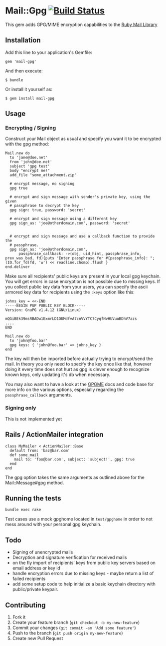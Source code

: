# Mail::Gpg [![Build Status](https://travis-ci.org/jkraemer/mail-gpg.png?branch=master)](https://travis-ci.org/jkraemer/mail-gpg)

This gem adds GPG/MIME encryption capabilities to the [Ruby Mail
Library](https://github.com/mikel/mail)

## Installation

Add this line to your application's Gemfile:

    gem 'mail-gpg'

And then execute:

    $ bundle

Or install it yourself as:

    $ gem install mail-gpg


## Usage

### Encrypting / Signing
Construct your Mail object as usual and specify you want it to be encrypted
with the gpg method:

    Mail.new do
      to 'jane@doe.net'
      from 'john@doe.net'
      subject 'gpg test'
      body "encrypt me!"
      add_file "some_attachment.zip"

      # encrypt message, no signing
      gpg true

      # encrypt and sign message with sender's private key, using the given
      # passphrase to decrypt the key
      gpg sign: true, password: 'secret'

      # encrypt and sign message using a different key
      gpg sign_as: 'joe@otherdomain.com', password: 'secret'


      # encrypt and sign message and use a callback function to provide the
      # passphrase.
      gpg sign_as: 'joe@otherdomain.com',
          passphrase_callback: ->(obj, uid_hint, passphrase_info, prev_was_bad, fd){puts "Enter passphrase for #{passphrase_info}: "; (IO.for_fd(fd, 'w') << readline.chomp).flush }
    end.deliver


Make sure all recipients' public keys are present in your local gpg keychain.
You will get errors in case encryption is not possible due to missing keys.
If you collect public key data from your users, you can specify the ascii
armored key data for recipients using the `:keys` option like this:

    johns_key = <<-END
    -----BEGIN PGP PUBLIC KEY BLOCK-----
    Version: GnuPG v1.4.12 (GNU/Linux)

    mQGiBEk39msRBADw1ExmrLD1OUMdfvA7cnVVYTC7CyqfNvHUVuuBDhV7azs
    ....
    END

    Mail.new do
      to 'john@foo.bar'
      gpg keys: { 'john@foo.bar' => johns_key }
    end

The key will then be imported before actually trying to encrypt/send the mail.
In theory you only need to specify the key once like that, however doing it
every time does not hurt as gpg is clever enough to recognize known keys, only
updating it's db when necessary.

You may also want to have a look at the [GPGME](https://github.com/ueno/ruby-gpgme) docs and code base for more info on the various options, especially regarding the `passphrase_callback` arguments.


### Signing only

This is not implemented yet


## Rails / ActionMailer integration

    class MyMailer < ActionMailer::Base
      default from: 'baz@bar.com'
      def some_mail
        mail to: 'foo@bar.com', subject: 'subject!', gpg: true
      end
    end

The gpg option takes the same arguments as outlined above for the
Mail::Message#gpg method.

## Running the tests

    bundle exec rake

Test cases use a mock gpghome located in `test/gpghome` in order to not mess
around with your personal gpg keychain.


## Todo

* Signing of unencrypted mails
* Decryption and signature verification for received mails
* on the fly import of recipients' keys from public key servers based on email address or key id
* handle encryption errors due to missing keys - maybe return a list of failed
  recipients
* add some setup code to help initialize a basic keychain directory with
  public/private keypair.


## Contributing

1. Fork it
2. Create your feature branch (`git checkout -b my-new-feature`)
3. Commit your changes (`git commit -am 'Add some feature'`)
4. Push to the branch (`git push origin my-new-feature`)
5. Create new Pull Request


